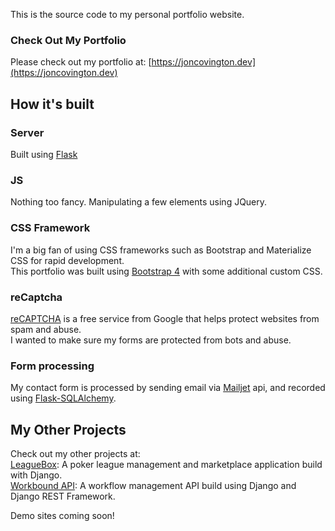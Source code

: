 This is the source code to my personal portfolio website.  

### Check Out My Portfolio

Please check out my portfolio at: [https://joncovington.dev](https://joncovington.dev)

## How it's built

### Server

Built using [Flask](https://flask.palletsprojects.com/)

### JS

Nothing too fancy. Manipulating a few elements using JQuery.


### CSS Framework

I'm a big fan of using CSS frameworks such as Bootstrap and Materialize CSS for rapid development.  
This portfolio was built using [Bootstrap 4](https://getbootstrap.com/) with some additional custom CSS.

### reCaptcha

[reCAPTCHA](https://www.google.com/recaptcha/about/) is a free service from Google that helps protect websites from spam and abuse.  
I wanted to make sure my forms are protected from bots and abuse.

### Form processing

My contact form is processed by sending email via [Mailjet](https://www.mailjet.com/) api, and recorded using [Flask-SQLAlchemy](https://flask-sqlalchemy.palletsprojects.com/en/2.x/).

## My Other Projects

Check out my other projects at:  
[LeagueBox](https://bitbucket.org/joncovington/leaguebox/): A poker league management and marketplace application build with Django.  
[Workbound API](https://github.com/joncovington/workbound-api): A workflow management API build using Django and Django REST Framework.  

Demo sites coming soon!